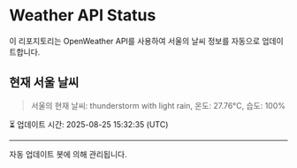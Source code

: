 
# Weather API Status

이 리포지토리는 OpenWeather API를 사용하여 서울의 날씨 정보를 자동으로 업데이트합니다.

## 현재 서울 날씨
> 서울의 현재 날씨: thunderstorm with light rain, 온도: 27.76°C, 습도: 100%

⏳ 업데이트 시간: 2025-08-25 15:32:35 (UTC)

---
자동 업데이트 봇에 의해 관리됩니다.
